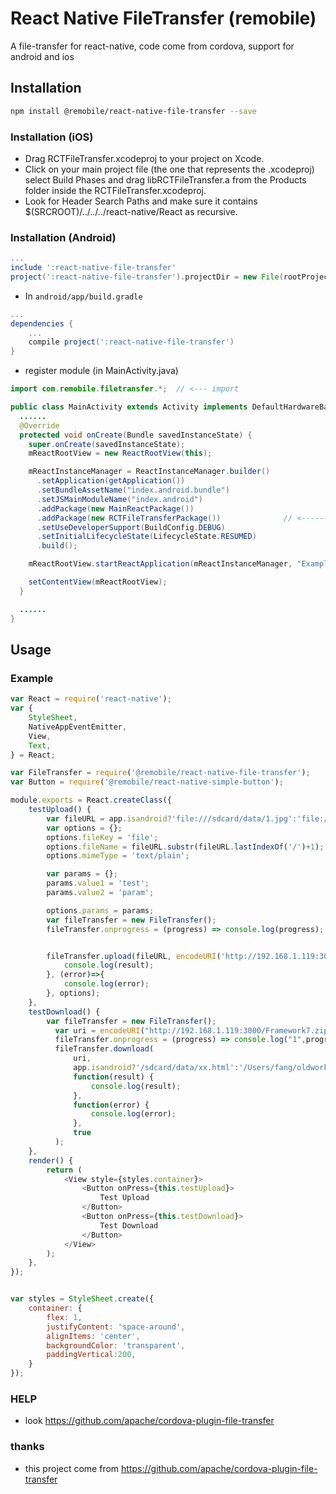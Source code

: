 # React Native FileTransfer (remobile)
A file-transfer for react-native, code come from cordova, support for android and ios

## Installation
```sh
npm install @remobile/react-native-file-transfer --save
```

### Installation (iOS)
* Drag RCTFileTransfer.xcodeproj to your project on Xcode.
* Click on your main project file (the one that represents the .xcodeproj) select Build Phases and drag libRCTFileTransfer.a from the Products folder inside the RCTFileTransfer.xcodeproj.
* Look for Header Search Paths and make sure it contains $(SRCROOT)/../../../react-native/React as recursive.

### Installation (Android)
```gradle
...
include ':react-native-file-transfer'
project(':react-native-file-transfer').projectDir = new File(rootProject.projectDir, '../node_modules/@remobile/react-native-file-transfer/android')
```

* In `android/app/build.gradle`

```gradle
...
dependencies {
    ...
    compile project(':react-native-file-transfer')
}
```

* register module (in MainActivity.java)

```java
import com.remobile.filetransfer.*;  // <--- import

public class MainActivity extends Activity implements DefaultHardwareBackBtnHandler {
  ......
  @Override
  protected void onCreate(Bundle savedInstanceState) {
    super.onCreate(savedInstanceState);
    mReactRootView = new ReactRootView(this);

    mReactInstanceManager = ReactInstanceManager.builder()
      .setApplication(getApplication())
      .setBundleAssetName("index.android.bundle")
      .setJSMainModuleName("index.android")
      .addPackage(new MainReactPackage())
      .addPackage(new RCTFileTransferPackage())              // <------ add here
      .setUseDeveloperSupport(BuildConfig.DEBUG)
      .setInitialLifecycleState(LifecycleState.RESUMED)
      .build();

    mReactRootView.startReactApplication(mReactInstanceManager, "ExampleRN", null);

    setContentView(mReactRootView);
  }

  ......
}
```

## Usage

### Example
```js
var React = require('react-native');
var {
    StyleSheet,
    NativeAppEventEmitter,
    View,
    Text,
} = React;

var FileTransfer = require('@remobile/react-native-file-transfer');
var Button = require('@remobile/react-native-simple-button');

module.exports = React.createClass({
    testUpload() {
        var fileURL = app.isandroid?'file:///sdcard/data/1.jpg':'file:///Users/fang/node/test/post.js';
        var options = {};
        options.fileKey = 'file';
        options.fileName = fileURL.substr(fileURL.lastIndexOf('/')+1);
        options.mimeType = 'text/plain';

        var params = {};
        params.value1 = 'test';
        params.value2 = 'param';

        options.params = params;
        var fileTransfer = new FileTransfer();
        fileTransfer.onprogress = (progress) => console.log(progress);


        fileTransfer.upload(fileURL, encodeURI('http://192.168.1.119:3000/upload'),(result)=>{
            console.log(result);
        }, (error)=>{
            console.log(error);
        }, options);
    },
    testDownload() {
        var fileTransfer = new FileTransfer();
          var uri = encodeURI("http://192.168.1.119:3000/Framework7.zip");
          fileTransfer.onprogress = (progress) => console.log("1",progress.loaded+'/'+progress.total);
          fileTransfer.download(
              uri,
              app.isandroid?'/sdcard/data/xx.html':'/Users/fang/oldwork/client/server/xx.zip',
              function(result) {
                  console.log(result);
              },
              function(error) {
                  console.log(error);
              },
              true
          );
    },
    render() {
        return (
            <View style={styles.container}>
                <Button onPress={this.testUpload}>
                    Test Upload
                </Button>
                <Button onPress={this.testDownload}>
                    Test Download
                </Button>
            </View>
        );
    },
});


var styles = StyleSheet.create({
    container: {
        flex: 1,
        justifyContent: 'space-around',
        alignItems: 'center',
        backgroundColor: 'transparent',
        paddingVertical:200,
    }
});
```

### HELP
* look https://github.com/apache/cordova-plugin-file-transfer


### thanks
* this project come from https://github.com/apache/cordova-plugin-file-transfer
